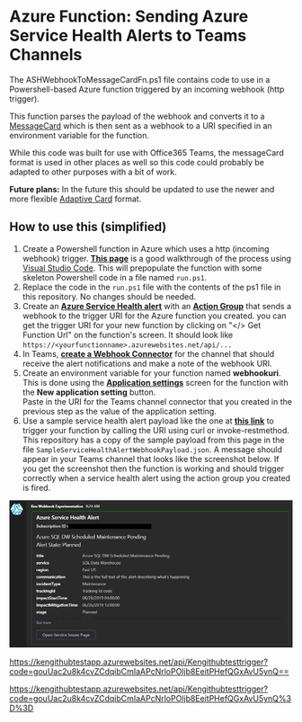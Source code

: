 # Azure Function: Sending Azure Service Health Alerts to Teams Channels

The ASHWebhookToMessageCardFn.ps1 file contains code to use in a Powershell-based Azure function triggered by an incoming webhook (http trigger).  

This function parses the payload of the webhook and converts it to a [MessageCard](https://docs.microsoft.com/en-us/outlook/actionable-messages/message-card-reference)  which is then sent as a webhook to a URI specified in an environment variable for the function.

While this code was built for use with Office365 Teams, the messageCard format is used in other places as well so this code could probably be adapted to other purposes with a bit of work.

**Future plans:**  In the future this should be updated to use the newer and more flexible [Adaptive Card](https://docs.microsoft.com/en-us/outlook/actionable-messages/adaptive-card) format.

## How to use this (simplified)

1. Create a Powershell function in Azure which uses a http (incoming webhook) trigger.  **[This page](https://docs.microsoft.com/en-us/azure/azure-functions/functions-create-first-function-powershell)** is a good walkthrough of the process using [Visual Studio Code](https://code.visualstudio.com/).  This will prepopulate the function with some skeleton Powershell code in a file named `run.ps1`.
2. Replace the code in the `run.ps1` file with the contents of the ps1 file in this repository.  No changes should be needed.
3. Create an **[Azure Service Health alert](https://docs.microsoft.com/en-us/azure/service-health/alerts-activity-log-service-notifications)** with an **[Action Group](https://docs.microsoft.com/en-us/azure/azure-monitor/platform/action-groups)** that sends a webhook to the trigger URI for the Azure function you created.  you can get the trigger URI for your new function by clicking on "</> Get Function Url" on the function's screen.  It should look like `https://<yourfunctionname>.azurewebsites.net/api/...`
4. In Teams, **[create a Webhook Connector](https://docs.microsoft.com/en-us/microsoftteams/platform/concepts/connectors/connectors-using#setting-up-a-custom-incoming-webhook)** for the channel that should receive the alert notifications and make a note of the webhook URI.
5. Create an environment variable for your function named **webhookuri**.  This is done using the **[Application settings](https://docs.microsoft.com/en-us/azure/azure-functions/functions-how-to-use-azure-function-app-settings#settings)** screen for the function with the **New application setting** button.  
Paste in the URI for the Teams channel connector that you created in the previous step as the value of the application setting.
6. Use a sample service health alert payload like the one at **[this link](https://docs.microsoft.com/en-us/azure/azure-monitor/platform/activity-log-alerts-webhook#servicehealth)** to trigger your function by calling the URI using curl or invoke-restmethod.  This repository has a copy of the sample payload from this page in the file `SampleServiceHealthAlertWebhookPayload.json`.  A message should appear in your Teams channel that looks like the screenshot below.  If you get the screenshot then the function is working and should trigger correctly when a service health alert using the action group you created is fired.

![MessageCard Screenshot](https://github.com/KenHoover/AzureSHStuff/blob/master/SampleHealthAlertCard.PNG?raw=true "Sample MessageCard Output")


https://kengithubtestapp.azurewebsites.net/api/Kengithubtesttrigger?code=gouUac2u8k4cvZCdqibCmIaAPcNrloPOljb8EeitPHefQGxAvU5ynQ==

https://kengithubtestapp.azurewebsites.net/api/Kengithubtesttrigger?code=gouUac2u8k4cvZCdqibCmIaAPcNrloPOljb8EeitPHefQGxAvU5ynQ%3D%3D
